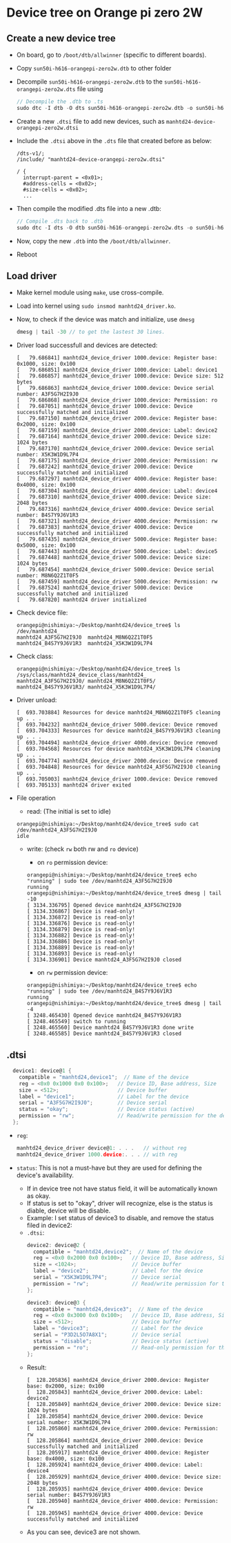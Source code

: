 # Device tree on Orange pi zero 2W
## Create a new device tree
* On board, go to `/boot/dtb/allwinner` (specific to different boards).
* Copy `sun50i-h616-orangepi-zero2w.dtb` to other folder
* Decompile `sun50i-h616-orangepi-zero2w.dtb` to the `sun50i-h616-orangepi-zero2w.dts` file using
  ```C
  // Decompile the .dtb to .ts
  sudo dtc -I dtb -O dts sun50i-h616-orangepi-zero2w.dtb -o sun50i-h616-orangepi-zero2w.dts
  ```

* Create a new `.dtsi` file to add new devices, such as `manhtd24-device-orangepi-zero2w.dtsi`

* Include the  `.dtsi` above in the `.dts` file that created before as below:
  ```
  /dts-v1/;
  /include/ "manhtd24-device-orangepi-zero2w.dtsi"

  / {
    interrupt-parent = <0x01>;
    #address-cells = <0x02>;
    #size-cells = <0x02>;
    ...
  ```

* Then compile the modified .dts file into a new .dtb:
  ```C
  // Compile .dts back to .dtb
  sudo dtc -I dts -O dtb sun50i-h616-orangepi-zero2w.dts -o sun50i-h616-orangepi-zero2w.dtb
  ```

* Now, copy the new `.dtb` into the `/boot/dtb/allwinner`.
* Reboot

## Load driver
* Make kernel module using `make`, use cross-compile.
* Load into kernel using `sudo insmod manhtd24_driver.ko`.
* Now, to check if the device was match and initialize, use `dmesg`
  ```C
  dmesg | tail -30 // to get the lastest 30 lines.
  ```
* Driver load successfull and devices are detected:
  ```
  [   79.686841] manhtd24_device_driver 1000.device: Register base: 0x1000, size: 0x100
  [   79.686851] manhtd24_device_driver 1000.device: Label: device1
  [   79.686857] manhtd24_device_driver 1000.device: Device size: 512 bytes
  [   79.686863] manhtd24_device_driver 1000.device: Device serial number: A3F5G7H2I9J0
  [   79.686868] manhtd24_device_driver 1000.device: Permission: ro
  [   79.687051] manhtd24_device_driver 1000.device: Device successfully matched and initialized
  [   79.687150] manhtd24_device_driver 2000.device: Register base: 0x2000, size: 0x100
  [   79.687159] manhtd24_device_driver 2000.device: Label: device2
  [   79.687164] manhtd24_device_driver 2000.device: Device size: 1024 bytes
  [   79.687170] manhtd24_device_driver 2000.device: Device serial number: X5K3W1D9L7P4
  [   79.687175] manhtd24_device_driver 2000.device: Permission: rw
  [   79.687242] manhtd24_device_driver 2000.device: Device successfully matched and initialized
  [   79.687297] manhtd24_device_driver 4000.device: Register base: 0x4000, size: 0x100
  [   79.687304] manhtd24_device_driver 4000.device: Label: device4
  [   79.687310] manhtd24_device_driver 4000.device: Device size: 2048 bytes
  [   79.687316] manhtd24_device_driver 4000.device: Device serial number: B4S7Y9J6V1R3
  [   79.687321] manhtd24_device_driver 4000.device: Permission: rw
  [   79.687383] manhtd24_device_driver 4000.device: Device successfully matched and initialized
  [   79.687435] manhtd24_device_driver 5000.device: Register base: 0x5000, size: 0x100
  [   79.687443] manhtd24_device_driver 5000.device: Label: device5
  [   79.687448] manhtd24_device_driver 5000.device: Device size: 1024 bytes
  [   79.687454] manhtd24_device_driver 5000.device: Device serial number: M8N6Q2Z1T0F5
  [   79.687459] manhtd24_device_driver 5000.device: Permission: rw
  [   79.687524] manhtd24_device_driver 5000.device: Device successfully matched and initialized
  [   79.687820] manhtd24 driver initialized
  ```

* Check device file:
  ```
  orangepi@nishimiya:~/Desktop/manhtd24/device_tree$ ls /dev/manhtd24_
  manhtd24_A3F5G7H2I9J0  manhtd24_M8N6Q2Z1T0F5
  manhtd24_B4S7Y9J6V1R3  manhtd24_X5K3W1D9L7P4
  ```

* Check class:
  ```
  orangepi@nishimiya:~/Desktop/manhtd24/device_tree$ ls /sys/class/manhtd24_device_class/manhtd24_
  manhtd24_A3F5G7H2I9J0/ manhtd24_M8N6Q2Z1T0F5/
  manhtd24_B4S7Y9J6V1R3/ manhtd24_X5K3W1D9L7P4/
  ``` 
* Driver unload:
  ```
  [  693.703884] Resources for device manhtd24_M8N6Q2Z1T0F5 cleaning up . . .
  [  693.704232] manhtd24_device_driver 5000.device: Device removed
  [  693.704333] Resources for device manhtd24_B4S7Y9J6V1R3 cleaning up . . .
  [  693.704494] manhtd24_device_driver 4000.device: Device removed
  [  693.704568] Resources for device manhtd24_X5K3W1D9L7P4 cleaning up . . .
  [  693.704774] manhtd24_device_driver 2000.device: Device removed
  [  693.704848] Resources for device manhtd24_A3F5G7H2I9J0 cleaning up . . .
  [  693.705003] manhtd24_device_driver 1000.device: Device removed
  [  693.705133] manhtd24 driver exited
  ```

* File operation
  * read: (The initial is set to idle)
  ```
  orangepi@nishimiya:~/Desktop/manhtd24/device_tree$ sudo cat /dev/manhtd24_A3F5G7H2I9J0 
  idle

  ```
  * write: (check `rw` both rw and `ro` device)
    * on `ro` permission device:
    ```
    orangepi@nishimiya:~/Desktop/manhtd24/device_tree$ echo "running" | sudo tee /dev/manhtd24_A3F5G7H2I9J0
    running
    orangepi@nishimiya:~/Desktop/manhtd24/device_tree$ dmesg | tail -10
    [ 3134.336795] Opened device manhtd24_A3F5G7H2I9J0
    [ 3134.336867] Device is read-only!
    [ 3134.336872] Device is read-only!
    [ 3134.336876] Device is read-only!
    [ 3134.336879] Device is read-only!
    [ 3134.336882] Device is read-only!
    [ 3134.336886] Device is read-only!
    [ 3134.336889] Device is read-only!
    [ 3134.336893] Device is read-only!
    [ 3134.336901] Device manhtd24_A3F5G7H2I9J0 closed
    ```

    * on `rw` permission device:
    ```
    orangepi@nishimiya:~/Desktop/manhtd24/device_tree$ echo "running" | sudo tee /dev/manhtd24_B4S7Y9J6V1R3
    running
    orangepi@nishimiya:~/Desktop/manhtd24/device_tree$ dmesg | tail -4
    [ 3248.465430] Opened device manhtd24_B4S7Y9J6V1R3
    [ 3248.465549] switch to running
    [ 3248.465560] Device manhtd24_B4S7Y9J6V1R3 done write
    [ 3248.465585] Device manhtd24_B4S7Y9J6V1R3 closed

    ```
## .dtsi
```C
  device1: device@1 {
    compatible = "manhtd24,device1";  // Name of the device
    reg = <0x0 0x1000 0x0 0x100>;   // Device ID, Base address, Size
    size = <512>;                   // Device buffer
    label = "device1";              // Label for the device
    serial = "A3F5G7H2I9J0";        // Device serial
    status = "okay";                // Device status (active)
    permission = "rw";              // Read/write permission for the device
  };
```
* `reg`:
  ``` C
  manhtd24_device_driver device@1: . . .   // without reg
  manhtd24_device_driver 1000.device:. . . // with reg
  ```

* `status`: This is not a must-have but they are used for defining the device's availability.
  * If in device tree not have status field, it will be automatically known as okay.
  * If status is set to "okay", driver will recognize, else is the status is diable, device will be disable.
  * Example: I set status of device3 to disable, and remove the status filed in device2:
  * `.dtsi`:
    ```C
    device2: device@2 {
      compatible = "manhtd24,device2";  // Name of the device
      reg = <0x0 0x2000 0x0 0x100>;   // Device ID, Base address, Size
      size = <1024>;                  // Device buffer
      label = "device2";              // Label for the device
      serial = "X5K3W1D9L7P4";        // Device serial
      permission = "rw";              // Read/write permission for the device
    };

    device3: device@3 {
      compatible = "manhtd24,device3";  // Name of the device
      reg = <0x0 0x3000 0x0 0x100>;   // Device ID, Base address, Size
      size = <512>;                   // Device buffer
      label = "device3";              // Label for the device
      serial = "P3D2L5O7A8X1";        // Device serial
      status = "disable";             // Device status (active)
      permission = "ro";              // Read-only permission for the device
    };
    ```
  * Result:
    ```
    [  128.205836] manhtd24_device_driver 2000.device: Register base: 0x2000, size: 0x100
    [  128.205843] manhtd24_device_driver 2000.device: Label: device2
    [  128.205849] manhtd24_device_driver 2000.device: Device size: 1024 bytes
    [  128.205854] manhtd24_device_driver 2000.device: Device serial number: X5K3W1D9L7P4
    [  128.205860] manhtd24_device_driver 2000.device: Permission: rw
    [  128.205864] manhtd24_device_driver 2000.device: Device successfully matched and initialized
    [  128.205917] manhtd24_device_driver 4000.device: Register base: 0x4000, size: 0x100
    [  128.205924] manhtd24_device_driver 4000.device: Label: device4
    [  128.205929] manhtd24_device_driver 4000.device: Device size: 2048 bytes
    [  128.205935] manhtd24_device_driver 4000.device: Device serial number: B4S7Y9J6V1R3
    [  128.205940] manhtd24_device_driver 4000.device: Permission: rw
    [  128.205945] manhtd24_device_driver 4000.device: Device successfully matched and initialized

    ```
  * As you can see, device3 are not shown.
